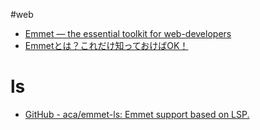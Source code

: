 #web

- [Emmet — the essential toolkit for web-developers](https://emmet.io/)
- [Emmetとは？これだけ知っておけばOK！](https://zenn.dev/miz_dev/articles/6cac5f2e32398d)

# ls
- [GitHub - aca/emmet-ls: Emmet support based on LSP.](https://github.com/aca/emmet-ls)

